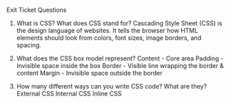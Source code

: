 Exit Ticket Questions
1. What is CSS? What does CSS stand for? Cascading Style Sheet (CSS) is the design language of  websites. It tells the browser how HTML elements should look from colors, font sizes, image borders, and spacing.

2. What does the CSS box model represent? 
Content - Core area 
Padding - Invisible space inside the box
Border - Visible line wrapping the border & content
Margin - Invisible space outside the border 

3. How many different ways can you write CSS code? What are they?
External CSS
Internal CSS
Inline CSS
